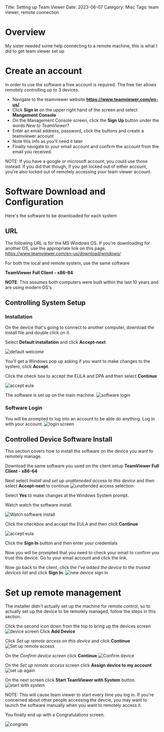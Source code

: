 Title: Setting up Team Viewer 
Date: 2023-06-07
Category: Misc 
Tags: team viewer, remote connection

# Overview
My sister needed some help connecting to a remote machine, this is what I did to get team viewer set up

# Create an account
In order to use the software a free account is required.  The free tier allows remotely controlling up to 3 devices.

- Navigate to the teamviewer website **https://www.teamviewer.com/en-us/**
- Click **Sign in** on the upper right hand of the screen and select **Mangement Console**
- On the Management Console screen, click the **Sign Up** button under the words *New to TeamViewer?*
- Enter an email address, password, click the buttons and create a teamviewer account
- Note this info as you'll need it later
- Finally navigate to your email account and confirm the account from the email you received.

NOTE: If you have a google or microsoft account, you could use those instead.  If you did that though, if you get locked out of either account, you're also locked out of remotely accessing your team viewer account.

# Software Download and Configuration
Here's the software to be downloaded for each system

## URL
The following URL is for the MS Windows OS.  If you're downloading for another OS, use the appropriate link on this page.
https://www.teamviewer.com/en-us/download/windows/

For both the local and remote system, use the same software

**TeamViewer Full Client - x86-64**

**NOTE**: This assumes both computers were built within the last 10 years and are using modern OS's

## Controlling System Setup 
### Installation
On the device that's going to connect to another computer, download the install file and double click on it.


Select **Default installation** and click **Accept-next**

![default welcome](images/teamviewer/teamviewer-welcome.jpg)

You'll get a Windows pop up asking if you want to make changes to the system, click **Accept**.

Click the check box to accept the EULA and DPA and then select **Continue**

![accept eula](images/teamviewer/teamviewer-accept-eula.jpg)

The software is set up on the main machine.
![software login](images/teamviewer/teamviewer-ready-to-sign-in.jpg)

### Software Login
You will be prompted to log into an account to be able do anything.  Log in with your account.
![login screen](images/teamviewer/teamviewer-sign-in-page.jpg)


## Controlled Device Software Install 
This section covers how to install the software on the device you want to remotely manage.

Download the same software you used on the client setup
**TeamViewer Full Client - x86-64**


Next select *Install and set up unatteneded access to this device* and then select **Accept-next** to continue
![unattended access selection](images/teamviewer/teamviewer-unattended-access.jpg)


Select **Yes** to make changes at the Windows System prompt.

Watch watch the software install.

![Watch software install](images/teamviewer/teamviewer-installing-files-unattended-setup.jpg)

Click the checkbox and accept the EULA and then click **Continue** 

![accept eula](images/teamviewer/teamviewer-accept-eula.jpg)

Click the **Sign In** button and then enter your credentials

Now you will be prompted that you need to check your email to confirm you trust this device.
Go to your email account and click the link.

Now go back to the client, click the *I've added the device to the trusted devices list* and click **Sign In**.
![new device sign in](images/teamviewer/teamviewer-new-device-sign-in.jpg)


# Set up remote management
The installer didn't actually set up the machine for remote control, so to actually set up the device to be remotely managed, follow the steps in this section.

Click the second icon down from the top to bring up the devices screen
![device screen](images/teamviewer/teamviewer-devices-page.jpg)
Click **Add Device**

Click *Set up remote access on this device* and click **Continue**
![Set up remote access](images/teamviewer/teamviewer-add-new-device.jpg)


On the *Confirm device screen* click **Continue**
![Confirm device](images/teamviewer/teamviewer-confirm-device.jpg)

On the *Set up remote access* screen click **Assign device to my account**
![set up again](images/teamviewer/teamviewer-assign-device-to-account.jpg)

On the next screen click **Start TeamViewer with System** button.
![start with system](images/teamviewer/teamviewer-start-with-system.jpg)

NOTE: This will cause team viewer to start every time you log in.  If you're concerned about other people accessing the devcie, you may want to launch the software manually when you want to remotely access it.

You finally end up with a Congratulations screen.

![congrats](images/teamviewer/teamviewer-congratulations.jpg)